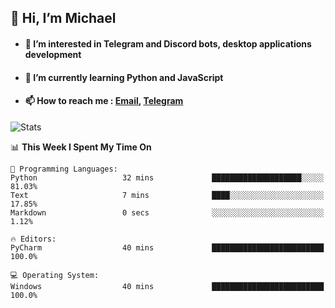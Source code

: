 ## 👋 Hi, I’m Michael
- #### 👀 I’m interested in Telegram and Discord bots, desktop applications development
- #### 🌱 I’m currently learning Python and JavaScript
- #### 📫 How to reach me : [Email](mailto:misha@kurapov.ru), [Telegram](https://t.me/mickr7)

![Stats](https://github-readme-stats.vercel.app/api?username=krpff&show_icons=true&theme=react&hide=issues&count_private=true&layout=compact)


<!--START_SECTION:waka-->
📊 **This Week I Spent My Time On** 

```text
💬 Programming Languages: 
Python                   32 mins             ████████████████████░░░░░   81.03% 
Text                     7 mins              ████░░░░░░░░░░░░░░░░░░░░░   17.85% 
Markdown                 0 secs              ░░░░░░░░░░░░░░░░░░░░░░░░░   1.12%

🔥 Editors: 
PyCharm                  40 mins             █████████████████████████   100.0%

💻 Operating System: 
Windows                  40 mins             █████████████████████████   100.0%

```


<!--END_SECTION:waka-->
